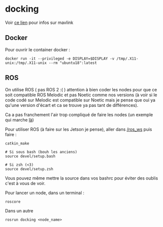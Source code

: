 # docking

Voir [ce lien](https://ardupilot.org/dev/docs/mavlink-basics.html) pour infos sur mavlink

## Docker
Pour ouvrir le container docker : 

    docker run -it --privileged -e DISPLAY=$DISPLAY -v /tmp/.X11-unix:/tmp/.X11-unix --rm "ubuntu18":latest

## ROS
On utilise ROS ( pas ROS 2 :( ) attention à bien coder les nodes pour que ce soit compatible ROS Melodic et pas Noetic comme nos versions (à voir si le code codé sur Melodic est compatible sur Noetic mais je pense que oui ya qu'une version d'écart et ca se trouve ya pas tant de différences).

Ca a pas franchement l'air trop compliqué de faire les nodes (un exemple qui marche [là](ros_ws/src/docking/src/node_tst.py))

Pour utiliser ROS (à faire sur les Jetson je pense), aller dans [/ros_ws](/ros_ws) puis faire :

    catkin_make

    # Si sous bash (bouh les anciens)
    source devel/setup.bash

    # Si zsh (<3)
    source devel/setup.zsh

Vous pouvez même mettre la source dans vos bashrc pour éviter des oublis c'est à vous de voir.

Pour lancer un node, dans un terminal :

    roscore

Dans un autre

    rosrun docking <node_name>